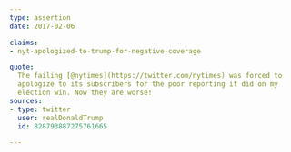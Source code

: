 ```yaml
---
type: assertion
date: 2017-02-06

claims:
- nyt-apologized-to-trump-for-negative-coverage

quote:
  The failing [@nytimes](https://twitter.com/nytimes) was forced to
  apologize to its subscribers for the poor reporting it did on my
  election win. Now they are worse!
sources:
- type: twitter
  user: realDonaldTrump
  id: 828793887275761665

---
```

